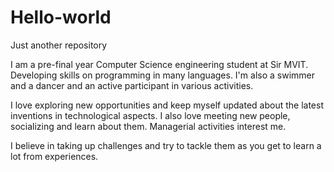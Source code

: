 # Hello-world
Just another repository

I am a pre-final year Computer Science engineering student at Sir MVIT. Developing skills on programming in many languages. I'm also a swimmer and a dancer and an active participant in various activities.

I love exploring new opportunities and keep myself updated about the latest inventions in technological aspects. I also love meeting new people, socializing and learn about them. Managerial activities interest me. 

I believe in taking up challenges and try to tackle them as you get to learn a lot from experiences. 
